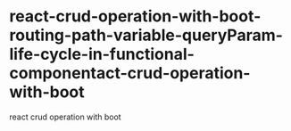 # react-crud-operation-with-boot-routing-path-variable-queryParam-life-cycle-in-functional-componentact-crud-operation-with-boot
react crud operation with boot
